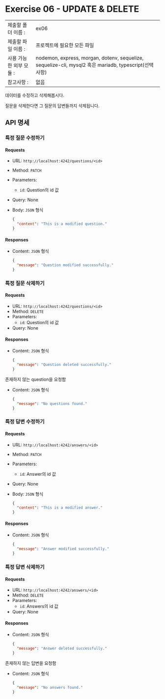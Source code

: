 # Exercise 06 - UPDATE & DELETE

|                         |                                                                                                        |
| :---------------------- | ------------------------------------------------------------------------------------------------------ |
| 제출할 폴더 이름 :      | ex06                                                                                                   |
| 제출할 파일 이름 :      | 프로젝트에 필요한 모든 파일                                                                            |
| 사용 가능한 외부 모듈 : | nodemon, express, morgan, dotenv, sequelize, sequelize-cli, mysql2 혹은 mariadb, typescript(선택 사항) |
| 참고사항 :              | 없음                                                                                                   |

데이터를 수정하고 삭제해봅시다.

질문을 삭제한다면 그 질문의 답변들까지 삭제됩니다.

## API 명세

### 특정 질문 수정하기

#### Requests

- URL: `http://localhost:4242/questions/<id>`
- Method: `PATCH`
- Parameters:
  - `id`: Question의 id 값
- Query: None
- Body: `JSON` 형식

  ```json
  {
    "content": "This is a modified question."
  }
  ```

#### Responses

- Content: `JSON` 형식

  ```json
  {
    "message": "Question modified successfully."
  }
  ```

### 특정 질문 삭제하기

#### Requests

- URL: `http://localhost:4242/questions/<id>`
- Method: `DELETE`
- Parameters:
  - `id`: Question의 id 값
- Query: None

#### Responses

- Content: `JSON` 형식

  ```json
  {
    "message": "Question deleted successfully."
  }
  ```

존재하지 않는 question을 요청함

- Content: `JSON` 형식

  ```json
  {
    "message": "No questions found."
  }
  ```

### 특정 답변 수정하기

#### Requests

- URL: `http://localhost:4242/answers/<id>`
- Method: `PATCH`
- Parameters:
  - `id`: Answer의 id 값
- Query: None
- Body: `JSON` 형식

  ```json
  {
    "content": "This is a modified answer."
  }
  ```

#### Responses

- Content: `JSON` 형식

  ```json
  {
    "message": "Answer modified successfully."
  }
  ```

### 특정 답변 삭제하기

#### Requests

- URL: `http://localhost:4242/answers/<id>`
- Method: `DELETE`
- Parameters:
  - `id`: Answers의 id 값
- Query: None

#### Responses

- Content: `JSON` 형식

  ```json
  {
    "message": "Answer deleted successfully."
  }
  ```

존재하지 않는 답변을 요청함

- Content: `JSON` 형식

  ```json
  {
    "message": "No answers found."
  }
  ```
